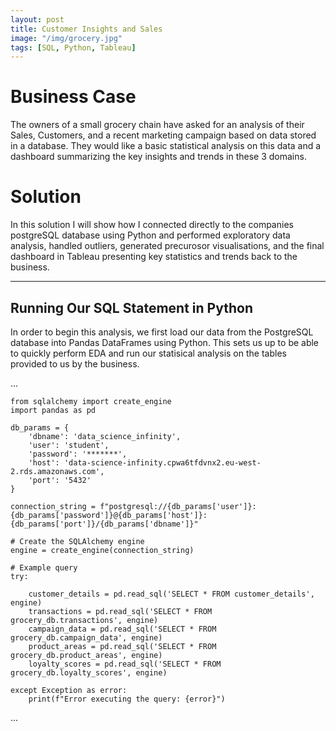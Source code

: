 ```yaml
---
layout: post
title: Customer Insights and Sales
image: "/img/grocery.jpg"
tags: [SQL, Python, Tableau]
---
```


# Business Case

The owners of a small grocery chain have asked for an analysis of their Sales, Customers, and a recent marketing campaign based on data stored in a database. They would like a basic statistical analysis on this data and a dashboard summarizing the key insights and trends in these 3 domains.

# Solution

In this solution I will show how I connected directly to the companies postgreSQL database using Python and performed exploratory data analysis, handled outliers, generated precurosor visualisations, and the final dashboard in Tableau presenting key statistics and trends back to the business.

---

## Running Our SQL Statement in Python

In order to begin this analysis, we first load our data from the PostgreSQL database into Pandas DataFrames using Python. This sets us up to be able to quickly perform EDA and run our statisical analysis on the tables provided to us by the business.

...

    from sqlalchemy import create_engine
    import pandas as pd
    
    db_params = {
        'dbname': 'data_science_infinity',
        'user': 'student',
        'password': '*******',
        'host': 'data-science-infinity.cpwa6tfdvnx2.eu-west-2.rds.amazonaws.com',
        'port': '5432'
    }
    
    connection_string = f"postgresql://{db_params['user']}:{db_params['password']}@{db_params['host']}:{db_params['port']}/{db_params['dbname']}"
    
    # Create the SQLAlchemy engine
    engine = create_engine(connection_string)
    
    # Example query
    try:
        
        customer_details = pd.read_sql('SELECT * FROM customer_details', engine)
        transactions = pd.read_sql('SELECT * FROM grocery_db.transactions', engine)
        campaign_data = pd.read_sql('SELECT * FROM grocery_db.campaign_data', engine)
        product_areas = pd.read_sql('SELECT * FROM grocery_db.product_areas', engine)
        loyalty_scores = pd.read_sql('SELECT * FROM grocery_db.loyalty_scores', engine)
        
    except Exception as error:
        print(f"Error executing the query: {error}")
...
